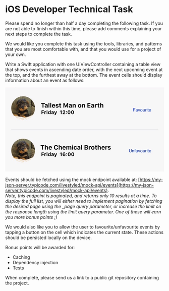# iOS Developer Technical Task
Please spend no longer than half a day completing the following task. If you are not able to finish within this time, please add comments explaining your next steps to complete the task.

We would like you complete this task using the tools, libraries, and patterns that you are most comfortable with, and that you would use for a project of your own.

Write a Swift application with one UIViewController containing a table view that shows events in ascending date order, with the next upcoming event at the top, and the furthest away at the bottom.
The event cells should display information about an event as follows:

![Event Cells](event-cells.jpeg "Event Cells")

Events should be fetched using the mock endpoint available at:
[https://my-json-server.typicode.com/livestyled/mock-api/events](https://my-json-server.typicode.com/livestyled/mock-api/events).  
_Note, this endpoint is paginated, and returns only 10 results at a time. To display the full list, you will either need to implement pagination by fetching the desired page using the \_page query parameter, or increase the limit on the response length using the limit query parameter. One of these will earn you more bonus points ;)_

We would also like you to allow the user to favourite/unfavourite events by tapping a button on the cell which indicates the current state. These actions should be persisted locally on the device.

Bonus points will be awarded for:
- Caching
- Dependency injection
- Tests

When complete, please send us a link to a public git repository containing the project.
